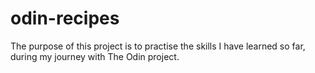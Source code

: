 # odin-recipes

The purpose of this project is to practise the skills I have learned so far, during my journey with The Odin project.